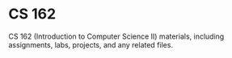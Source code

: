 # CS 162

CS 162 (Introduction to Computer Science II) materials, including assignments, labs, projects, and any related files.
